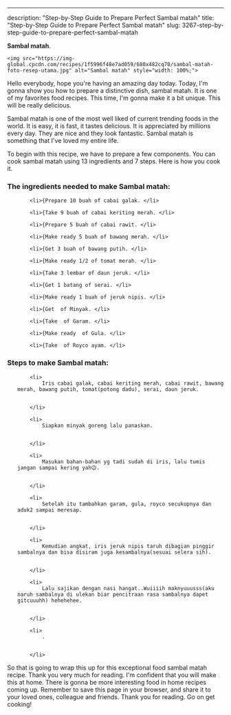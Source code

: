 ---
description: "Step-by-Step Guide to Prepare Perfect Sambal matah"
title: "Step-by-Step Guide to Prepare Perfect Sambal matah"
slug: 3267-step-by-step-guide-to-prepare-perfect-sambal-matah

<p>
	<strong>Sambal matah</strong>. 
	
</p>
<p>
	
	<img src="https://img-global.cpcdn.com/recipes/1f5996f48e7ad059/680x482cq70/sambal-matah-foto-resep-utama.jpg" alt="Sambal matah" style="width: 100%;">
	
	
</p>
<p>
	Hello everybody, hope you're having an amazing day today. Today, I'm gonna show you how to prepare a distinctive dish, sambal matah. It is one of my favorites food recipes. This time, I'm gonna make it a bit unique. This will be really delicious.
</p>
	
<p>
	Sambal matah is one of the most well liked of current trending foods in the world. It is easy, it is fast, it tastes delicious. It is appreciated by millions every day. They are nice and they look fantastic. Sambal matah is something that I've loved my entire life.
</p>
<p>
	
</p>

<p>
To begin with this recipe, we have to prepare a few components. You can cook sambal matah using 13 ingredients and 7 steps. Here is how you cook it.
</p>

<h3>The ingredients needed to make Sambal matah:</h3>

<ol>
	
		<li>{Prepare 10 buah of cabai galak. </li>
	
		<li>{Take 9 buah of cabai keriting merah. </li>
	
		<li>{Prepare 5 buah of cabai rawit. </li>
	
		<li>{Make ready 5 buah of bawang merah. </li>
	
		<li>{Get 3 buah of bawang putih. </li>
	
		<li>{Make ready 1/2 of tomat merah. </li>
	
		<li>{Take 3 lembar of daun jeruk. </li>
	
		<li>{Get 1 batang of serai. </li>
	
		<li>{Make ready 1 buah of jeruk nipis. </li>
	
		<li>{Get  of Minyak. </li>
	
		<li>{Take  of Garam. </li>
	
		<li>{Make ready  of Gula. </li>
	
		<li>{Take  of Royco ayam. </li>
	
</ol>
<p>
	
</p>

<h3>Steps to make Sambal matah:</h3>

<ol>
	
		<li>
			Iris cabai galak, cabai keriting merah, cabai rawit, bawang merah, bawang putih, tomat(potong dadu), serai, daun jeruk.
			
			
		</li>
	
		<li>
			Siapkan minyak goreng lalu panaskan.
			
			
		</li>
	
		<li>
			Masukan bahan-bahan yg tadi sudah di iris, lalu tumis jangan sampai kering yah😉.
			
			
		</li>
	
		<li>
			Setelah itu tambahkan garam, gula, royco secukupnya dan aduk2 sampai meresap.
			
			
		</li>
	
		<li>
			Kemudian angkat, iris jeruk nipis taruh dibagian pinggir sambalnya dan bisa disiram juga kesambalnya(sesuai selera sih).
			
			
		</li>
	
		<li>
			Lalu sajikan dengan nasi hangat..Wuiiiih maknyuuusss(aku naruh sambalnya di ulekan biar pencitraan rasa sambalnya dapet gitcuuuhh) hehehehee.
			
			
		</li>
	
		<li>
			.
			
			
		</li>
	
</ol>

<p>
	
</p>

<p>
	So that is going to wrap this up for this exceptional food sambal matah recipe. Thank you very much for reading. I'm confident that you will make this at home. There is gonna be more interesting food in home recipes coming up. Remember to save this page in your browser, and share it to your loved ones, colleague and friends. Thank you for reading. Go on get cooking!
</p>

